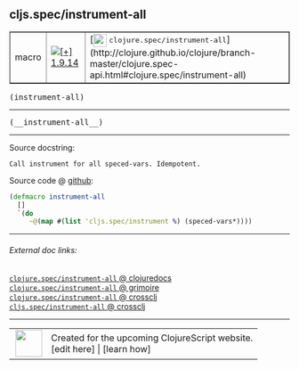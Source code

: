 ## cljs.spec/instrument-all



 <table border="1">
<tr>
<td>macro</td>
<td><a href="https://github.com/cljsinfo/cljs-api-docs/tree/1.9.14"><img valign="middle" alt="[+] 1.9.14" title="Added in 1.9.14" src="https://img.shields.io/badge/+-1.9.14-lightgrey.svg"></a> </td>
<td>
[<img height="24px" valign="middle" src="http://i.imgur.com/1GjPKvB.png"> <samp>clojure.spec/instrument-all</samp>](http://clojure.github.io/clojure/branch-master/clojure.spec-api.html#clojure.spec/instrument-all)
</td>
</tr>
</table>

<samp>(instrument-all)</samp><br>

---

 <samp>
(__instrument-all__)<br>
</samp>

---





Source docstring:

```
Call instrument for all speced-vars. Idempotent.
```


Source code @ [github]():

```clj
(defmacro instrument-all
  []
  `(do
     ~@(map #(list 'cljs.spec/instrument %) (speced-vars*))))
```

<!--
Repo - tag - source tree - lines:

 <pre>

</pre>

-->

---



###### External doc links:

[`clojure.spec/instrument-all` @ clojuredocs](http://clojuredocs.org/clojure.spec/instrument-all)<br>
[`clojure.spec/instrument-all` @ grimoire](http://conj.io/store/v1/org.clojure/clojure/1.7.0-beta3/clj/clojure.spec/instrument-all/)<br>
[`clojure.spec/instrument-all` @ crossclj](http://crossclj.info/fun/clojure.spec/instrument-all.html)<br>
[`cljs.spec/instrument-all` @ crossclj](http://crossclj.info/fun/cljs.spec/instrument-all.html)<br>

---

 <table>
<tr><td>
<img valign="middle" align="right" width="48px" src="http://i.imgur.com/Hi20huC.png">
</td><td>
Created for the upcoming ClojureScript website.<br>
[edit here] | [learn how]
</td></tr></table>

[edit here]:https://github.com/cljsinfo/cljs-api-docs/blob/master/cljsdoc/cljs.spec/instrument-all.cljsdoc
[learn how]:https://github.com/cljsinfo/cljs-api-docs/wiki/cljsdoc-files

<!--

This information was too distracting to show to readers, but I'll leave it
commented here since it is helpful to:

- pretty-print the data used to generate this document
- and show how to retrieve that data



The API data for this symbol:

```clj
{:ns "cljs.spec",
 :name "instrument-all",
 :signature ["[]"],
 :name-encode "instrument-all",
 :history [["+" "1.9.14"]],
 :type "macro",
 :clj-equiv {:full-name "clojure.spec/instrument-all",
             :url "http://clojure.github.io/clojure/branch-master/clojure.spec-api.html#clojure.spec/instrument-all"},
 :full-name-encode "cljs.spec/instrument-all",
 :source {:code "(defmacro instrument-all\n  []\n  `(do\n     ~@(map #(list 'cljs.spec/instrument %) (speced-vars*))))",
          :title "Source code",
          :repo "clojurescript",
          :tag "r1.9.14",
          :filename "src/main/cljs/cljs/spec.cljc",
          :lines [413 417],
          :url "https://github.com/clojure/clojurescript/blob/r1.9.14/src/main/cljs/cljs/spec.cljc#L413-L417"},
 :usage ["(instrument-all)"],
 :full-name "cljs.spec/instrument-all",
 :docstring "Call instrument for all speced-vars. Idempotent.",
 :cljsdoc-url "https://github.com/cljsinfo/cljs-api-docs/blob/master/cljsdoc/cljs.spec/instrument-all.cljsdoc"}

```

Retrieve the API data for this symbol:

```clj
;; from Clojure REPL
(require '[clojure.edn :as edn])
(-> (slurp "https://raw.githubusercontent.com/cljsinfo/cljs-api-docs/catalog/cljs-api.edn")
    (edn/read-string)
    (get-in [:symbols "cljs.spec/instrument-all"]))
```

-->
